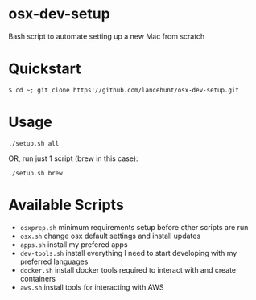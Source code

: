# osx-dev-setup
Bash script to automate setting up a new Mac from scratch

# Quickstart
```
$ cd ~; git clone https://github.com/lancehunt/osx-dev-setup.git 
```

# Usage

```
./setup.sh all
```

OR, run just 1 script (brew in this case):

```
./setup.sh brew
```

# Available Scripts

* `osxprep.sh` minimum requirements setup before other scripts are run
* `osx.sh` change osx default settings and install updates
* `apps.sh` install my prefered apps
* `dev-tools.sh` install everything I need to start developing with my preferred languages
* `docker.sh` install docker tools required to interact with and create containers
* `aws.sh` install tools for interacting with AWS





